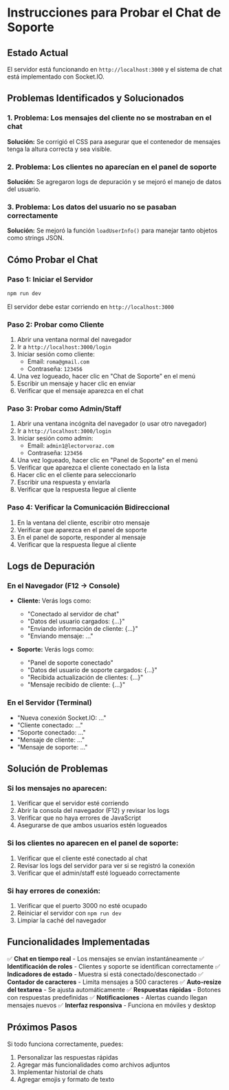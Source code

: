 # Instrucciones para Probar el Chat de Soporte

## Estado Actual
El servidor está funcionando en `http://localhost:3000` y el sistema de chat está implementado con Socket.IO.

## Problemas Identificados y Solucionados

### 1. Problema: Los mensajes del cliente no se mostraban en el chat
**Solución:** Se corrigió el CSS para asegurar que el contenedor de mensajes tenga la altura correcta y sea visible.

### 2. Problema: Los clientes no aparecían en el panel de soporte
**Solución:** Se agregaron logs de depuración y se mejoró el manejo de datos del usuario.

### 3. Problema: Los datos del usuario no se pasaban correctamente
**Solución:** Se mejoró la función `loadUserInfo()` para manejar tanto objetos como strings JSON.

## Cómo Probar el Chat

### Paso 1: Iniciar el Servidor
```bash
npm run dev
```
El servidor debe estar corriendo en `http://localhost:3000`

### Paso 2: Probar como Cliente
1. Abrir una ventana normal del navegador
2. Ir a `http://localhost:3000/login`
3. Iniciar sesión como cliente:
   - Email: `roma@gmail.com`
   - Contraseña: `123456`
4. Una vez logueado, hacer clic en "Chat de Soporte" en el menú
5. Escribir un mensaje y hacer clic en enviar
6. Verificar que el mensaje aparezca en el chat

### Paso 3: Probar como Admin/Staff
1. Abrir una ventana incógnita del navegador (o usar otro navegador)
2. Ir a `http://localhost:3000/login`
3. Iniciar sesión como admin:
   - Email: `admin1@lectorvoraz.com`
   - Contraseña: `123456`
4. Una vez logueado, hacer clic en "Panel de Soporte" en el menú
5. Verificar que aparezca el cliente conectado en la lista
6. Hacer clic en el cliente para seleccionarlo
7. Escribir una respuesta y enviarla
8. Verificar que la respuesta llegue al cliente

### Paso 4: Verificar la Comunicación Bidireccional
1. En la ventana del cliente, escribir otro mensaje
2. Verificar que aparezca en el panel de soporte
3. En el panel de soporte, responder al mensaje
4. Verificar que la respuesta llegue al cliente

## Logs de Depuración

### En el Navegador (F12 -> Console)
- **Cliente:** Verás logs como:
  - "Conectado al servidor de chat"
  - "Datos del usuario cargados: {...}"
  - "Enviando información de cliente: {...}"
  - "Enviando mensaje: ..."

- **Soporte:** Verás logs como:
  - "Panel de soporte conectado"
  - "Datos del usuario de soporte cargados: {...}"
  - "Recibida actualización de clientes: {...}"
  - "Mensaje recibido de cliente: {...}"

### En el Servidor (Terminal)
- "Nueva conexión Socket.IO: ..."
- "Cliente conectado: ..."
- "Soporte conectado: ..."
- "Mensaje de cliente: ..."
- "Mensaje de soporte: ..."

## Solución de Problemas

### Si los mensajes no aparecen:
1. Verificar que el servidor esté corriendo
2. Abrir la consola del navegador (F12) y revisar los logs
3. Verificar que no haya errores de JavaScript
4. Asegurarse de que ambos usuarios estén logueados

### Si los clientes no aparecen en el panel de soporte:
1. Verificar que el cliente esté conectado al chat
2. Revisar los logs del servidor para ver si se registró la conexión
3. Verificar que el admin/staff esté logueado correctamente

### Si hay errores de conexión:
1. Verificar que el puerto 3000 no esté ocupado
2. Reiniciar el servidor con `npm run dev`
3. Limpiar la caché del navegador

## Funcionalidades Implementadas

✅ **Chat en tiempo real** - Los mensajes se envían instantáneamente
✅ **Identificación de roles** - Clientes y soporte se identifican correctamente
✅ **Indicadores de estado** - Muestra si está conectado/desconectado
✅ **Contador de caracteres** - Limita mensajes a 500 caracteres
✅ **Auto-resize del textarea** - Se ajusta automáticamente
✅ **Respuestas rápidas** - Botones con respuestas predefinidas
✅ **Notificaciones** - Alertas cuando llegan mensajes nuevos
✅ **Interfaz responsiva** - Funciona en móviles y desktop

## Próximos Pasos

Si todo funciona correctamente, puedes:
1. Personalizar las respuestas rápidas
2. Agregar más funcionalidades como archivos adjuntos
3. Implementar historial de chats
4. Agregar emojis y formato de texto 